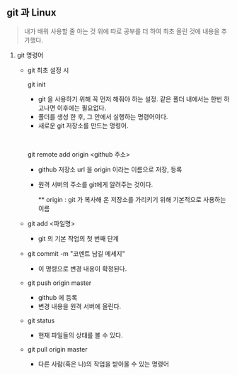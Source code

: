 ## git 과 Linux

> 내가 배워 사용할 줄 아는 것 위에 따로 공부를 더 하여 최초 올린 것에 내용을 추가했다.

1. git 명령어

   * git 최초 설정 시

     git init 

     * git 을 사용하기 위해 꼭 먼저 해줘야 하는 설정. 같은 폴더 내에서는 한번 하고나면 이후에는 필요없다.
     * 폴더를 생성 한 후, 그 안에서 실행하는 명령어이다.
     * 새로운 git 저장소를 만드는 명령어.

     ​			

     git remote add origin <github 주소> 

     * github 저장소 url 을 origin 이라는 이름으로 저장, 등록

     * 원격 서버의 주소를 git에게 알려주는 것이다.

       ** origin : git 가 복사해 온 저장소를 가리키기 위해 기본적으로 사용하는 이름

   

   

   * git add <파일명>
     * git 의 기본 작업의 첫 번째 단계

   

   

   * git commit -m "코멘트 남길 메세지" 
     * 이 명령으로 변경 내용이 확정된다.

   

   

   * git push origin master

     - github 에 등록

     * 변경 내용을 원격 서버에 올린다.

   

   

   * git status

     * 현재 파일들의 상태를 볼 수 있다.

     

   * git pull origin master

     	* 다른 사람(혹은 나)의 작업을 받아올 수 있는 명령어


